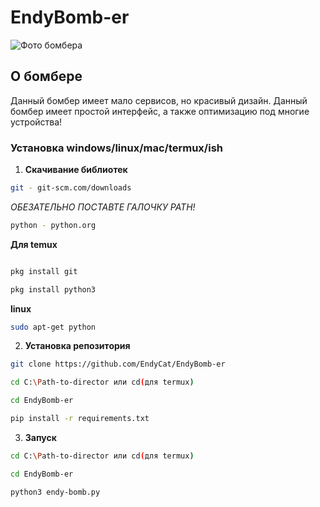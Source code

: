 # EndyBomb-er
![Фото бомбера](https://downloader.disk.yandex.ru/preview/4d0c3f4cd43c379a4281f25c74cdd509cb9809a153095dcdf5b9408fc682c5fc/60301af2/yhAUxNh4dyqV6cHpEYtxQj3wc358zBbUVk2A6Q9lieP3_9EnCW_k-w7t6FrfYANG4j2Vda9EhiLBiZo0mbMHJA%3D%3D?uid=0&filename=2021-02-19_21-08-57.png&disposition=inline&hash=&limit=0&content_type=image%2Fpng&owner_uid=0&tknv=v2&size=2048x2048)
## О бомбере
Данный бомбер имеет мало сервисов, но красивый дизайн. 
Данный бомбер имеет простой интерфейс, а также оптимизацию под многие устройства!
### Установка windows/linux/mac/termux/ish

1. **Скачивание библиотек**
```sh
git - git-scm.com/downloads
```
*ОБЕЗАТЕЛЬНО ПОСТАВТЕ ГАЛОЧКУ PATH!*
```sh
python - python.org    
```
**Для temux**
```sh

pkg install git

pkg install python3
```
**linux**
```sh
sudo apt-get python
```
2. **Установка репозитория**
```sh
git clone https://github.com/EndyCat/EndyBomb-er

cd C:\Path-to-director или cd(для termux)

cd EndyBomb-er  

pip install -r requirements.txt
```
3. **Запуск**
```sh
cd C:\Path-to-director или cd(для termux)

cd EndyBomb-er  

python3 endy-bomb.py
```
